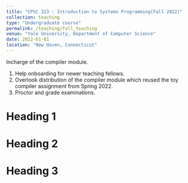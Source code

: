 ```yaml
---
title: "CPSC 323 : Introduction to Systems Programming(Fall 2022)"
collection: teaching
type: "Undergraduate course"
permalink: /teaching/fall_teaching
venue: "Yale University, Department of Computer Science"
date: 2022-01-01
location: "New Haven, Connecticut"
---
```


Incharge of the compiler module. 
1. Help onboarding for newer teaching fellows.
2. Overlook distribution of the compiler module which reused the toy compiler assignment from Spring 2022.
3. Proctor and grade examinations.
   
Heading 1
======

Heading 2
======

Heading 3
======
